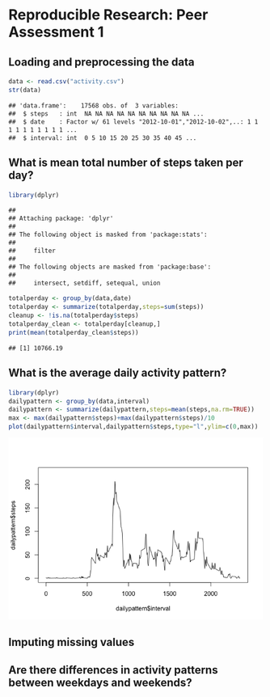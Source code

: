 # Reproducible Research: Peer Assessment 1

## Loading and preprocessing the data

```r
data <- read.csv("activity.csv")
str(data)
```

```
## 'data.frame':	17568 obs. of  3 variables:
##  $ steps   : int  NA NA NA NA NA NA NA NA NA NA ...
##  $ date    : Factor w/ 61 levels "2012-10-01","2012-10-02",..: 1 1 1 1 1 1 1 1 1 1 ...
##  $ interval: int  0 5 10 15 20 25 30 35 40 45 ...
```


## What is mean total number of steps taken per day?

```r
library(dplyr)
```

```
## 
## Attaching package: 'dplyr'
## 
## The following object is masked from 'package:stats':
## 
##     filter
## 
## The following objects are masked from 'package:base':
## 
##     intersect, setdiff, setequal, union
```

```r
totalperday <- group_by(data,date)
totalperday <- summarize(totalperday,steps=sum(steps))
cleanup <- !is.na(totalperday$steps)
totalperday_clean <- totalperday[cleanup,]
print(mean(totalperday_clean$steps))
```

```
## [1] 10766.19
```


## What is the average daily activity pattern?

```r
library(dplyr)
dailypattern <- group_by(data,interval)
dailypattern <- summarize(dailypattern,steps=mean(steps,na.rm=TRUE))
max <- max(dailypattern$steps)+max(dailypattern$steps)/10
plot(dailypattern$interval,dailypattern$steps,type="l",ylim=c(0,max))
```

![](Report_files/figure-html/unnamed-chunk-3-1.png) 


## Imputing missing values



## Are there differences in activity patterns between weekdays and weekends?
